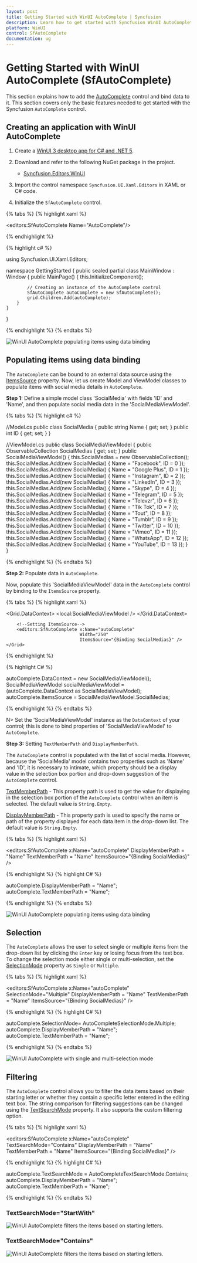 ```yaml
---
layout: post
title: Getting Started with WinUI AutoComplete | Syncfusion
description: Learn how to get started with Syncfusion WinUI AutoComplete control and its suggestion list, and more in here.
platform: WinUI
control: SfAutoComplete
documentation: ug
---
```


# Getting Started with WinUI AutoComplete (SfAutoComplete)

This section explains how to add the [AutoComplete](https://help.syncfusion.com/cr/winui/Syncfusion.UI.Xaml.Editors.SfAutoComplete.html) control and bind data to it. This section covers only the basic features needed to get started with the Syncfusion `AutoComplete` control.

## Creating an application with WinUI AutoComplete

1. Create a [WinUI 3 desktop app for C# and .NET 5](https://docs.microsoft.com/en-us/windows/apps/winui/winui3/get-started-winui3-for-desktop).
2. Download and refer to the following NuGet package in the project.

    * [Syncfusion.Editors.WinUI](https://www.nuget.org/packages/Syncfusion.Editors.WinUI)

3. Import the control namespace `Syncfusion.UI.Xaml.Editors` in XAML or C# code.
4. Initialize the `SfAutoComplete` control.

{% tabs %}
{% highlight xaml %}

<Window
    x:Class="GettingStarted.MainWindow"
    xmlns="http://schemas.microsoft.com/winfx/2006/xaml/presentation"
    xmlns:x="http://schemas.microsoft.com/winfx/2006/xaml"
    xmlns:local="using:GettingStarted"
    xmlns:d="http://schemas.microsoft.com/expression/blend/2008"
    xmlns:mc="http://schemas.openxmlformats.org/markup-compatibility/2006"
    xmlns:editors="using:Syncfusion.UI.Xaml.Editors"
    mc:Ignorable="d">
    <Grid Name="grid">
        <!--Adding AutoComplete control -->
        <editors:SfAutoComplete Name="AutoComplete"/>
    </Grid>
</Window>

{% endhighlight %}

{% highlight c# %}

using Syncfusion.UI.Xaml.Editors;

namespace GettingStarted
{
    public sealed partial class MainWindow : Window
    {
        public MainPage()
        {
            this.InitializeComponent();

            // Creating an instance of the AutoComplete control
            SfAutoComplete autoComplete = new SfAutoComplete();
            grid.Children.Add(autoComplete);
        }
    }
}

{% endhighlight %}
{% endtabs %}

![WinUI AutoComplete populating items using data binding](GettingStarted_images/winui-autocomplete-control.png)

## Populating items using data binding

The `AutoComplete` can be bound to an external data source using the [ItemsSource](https://help.syncfusion.com/cr/winui/Syncfusion.UI.Xaml.Editors.SfDropDownListBase.html#Syncfusion_UI_Xaml_Editors_SfDropDownListBase_ItemsSource) property. Now, let us create Model and ViewModel classes to populate items with social media details in `AutoComplete`.

**Step 1:** Define a simple model class 'SocialMedia' with fields 'ID' and 'Name', and then populate social media data in the 'SocialMediaViewModel'.

{% tabs %}
{% highlight c# %}

//Model.cs
public class SocialMedia
{
    public string Name { get; set; }
    public int ID { get; set; }
}

//ViewModel.cs
public class SocialMediaViewModel
{
    public ObservableCollection<SocialMedia> SocialMedias { get; set; }
    public SocialMediaViewModel()
    {
        this.SocialMedias = new ObservableCollection<SocialMedia>();
        this.SocialMedias.Add(new SocialMedia() { Name = "Facebook", ID = 0 });
        this.SocialMedias.Add(new SocialMedia() { Name = "Google Plus", ID = 1 });
        this.SocialMedias.Add(new SocialMedia() { Name = "Instagram", ID = 2 });
        this.SocialMedias.Add(new SocialMedia() { Name = "LinkedIn", ID = 3 });
        this.SocialMedias.Add(new SocialMedia() { Name = "Skype", ID = 4 });
        this.SocialMedias.Add(new SocialMedia() { Name = "Telegram", ID = 5 });
        this.SocialMedias.Add(new SocialMedia() { Name = "Televzr", ID = 6 });
        this.SocialMedias.Add(new SocialMedia() { Name = "Tik Tok", ID = 7 });
        this.SocialMedias.Add(new SocialMedia() { Name = "Tout", ID = 8 });
        this.SocialMedias.Add(new SocialMedia() { Name = "Tumblr", ID = 9 });
        this.SocialMedias.Add(new SocialMedia() { Name = "Twitter", ID = 10 });
        this.SocialMedias.Add(new SocialMedia() { Name = "Vimeo", ID = 11 });
        this.SocialMedias.Add(new SocialMedia() { Name = "WhatsApp", ID = 12 });
        this.SocialMedias.Add(new SocialMedia() { Name = "YouTube", ID = 13 });
    }
}

{% endhighlight %}
{% endtabs %}

**Step 2:** Populate data in `AutoComplete`. 

Now, populate this 'SocialMediaViewModel' data in the `AutoComplete` control by binding to the `ItemsSource` property.

{% tabs %}
{% highlight xaml %}

<Window
    x:Class="GettingStarted.Window"
    xmlns="http://schemas.microsoft.com/winfx/2006/xaml/presentation"
    xmlns:x="http://schemas.microsoft.com/winfx/2006/xaml"
    xmlns:local="using:GettingStarted"
    xmlns:d="http://schemas.microsoft.com/expression/blend/2008"
    xmlns:mc="http://schemas.openxmlformats.org/markup-compatibility/2006"
    xmlns:editors="using:Syncfusion.UI.Xaml.Editors"
    mc:Ignorable="d"
    Background="{ThemeResource ApplicationPageBackgroundThemeBrush}">
    <Grid Name="grid">
       <Grid.DataContext>
            <local:SocialMediaViewModel />
       </Grid.DataContext>

        <!--Setting ItemsSource-->
        <editors:SfAutoComplete x:Name="autoComplete" 
                                Width="250"
                                ItemsSource="{Binding SocialMedias}" />
    </Grid>
</Window>

{% endhighlight %}

{% highlight C# %}

autoComplete.DataContext = new SocialMediaViewModel();
SocialMediaViewModel socialMediaViewModel = (autoComplete.DataContext as SocialMediaViewModel);
autoComplete.ItemsSource = SocialMediaViewModel.SocialMedias;

{% endhighlight %}
{% endtabs %}

N> Set the 'SocialMediaViewModel' instance as the `DataContext` of your control; this is done to bind properties of 'SocialMediaViewModel' to `AutoComplete`.

**Step 3:** Setting `TextMemberPath` and `DisplayMemberPath`.

The `AutoComplete` control is populated with the list of social media. However, because the 'SocialMedia' model contains two properties such as 'Name' and 'ID', it is necessary to intimate, which property should be a display value in the selection box portion and drop-down suggestion of the `AutoComplete` control.

[TextMemberPath](https://help.syncfusion.com/cr/winui/Syncfusion.UI.Xaml.Editors.SfDropDownListBase.html#Syncfusion_UI_Xaml_Editors_SfDropDownListBase_TextMemberPath) - This property path is used to get the value for displaying in the selection box portion of the `AutoComplete` control when an item is selected. The default value is `String.Empty`.

[DisplayMemberPath](https://help.syncfusion.com/cr/winui/Syncfusion.UI.Xaml.Editors.SfDropDownListBase.html#Syncfusion_UI_Xaml_Editors_SfDropDownListBase_DisplayMemberPath) - This property path is used to specify the name or path of the property displayed for each data item in the drop-down list. The default value is `String.Empty`.

{% tabs %}
{% highlight xaml %}

<editors:SfAutoComplete x:Name="autoComplete" 
                        DisplayMemberPath = "Name"
                        TextMemberPath = "Name"
                        ItemsSource="{Binding SocialMedias}" />

{% endhighlight %}
{% highlight C# %}

autoComplete.DisplayMemberPath = "Name";
autoComplete.TextMemberPath = "Name";

{% endhighlight %}
{% endtabs %}

![WinUI AutoComplete populating items using data binding](GettingStarted_images/winui-autocomplete-populating-data-binding.png)

## Selection

The `AutoComplete` allows the user to select single or multiple items from the drop-down list by clicking the `Enter` key or losing focus from the text box. To change the selection mode either single or multi-selection, set the [SelectionMode](https://help.syncfusion.com/cr/winui/Syncfusion.UI.Xaml.Editors.SfDropDownListBase.html#Syncfusion_UI_Xaml_Editors_SfDropDownListBase_SelectionMode) property as `Single` or `Multiple`.

{% tabs %}
{% highlight xaml %}

<editors:SfAutoComplete x:Name="autoComplete"
                        SelectionMode="Multiple"
                        DisplayMemberPath = "Name"
                        TextMemberPath = "Name"
                        ItemsSource="{Binding SocialMedias}" />

{% endhighlight %}
{% highlight C# %}

autoComplete.SelectionMode= AutoCompleteSelectionMode.Multiple;
autoComplete.DisplayMemberPath = "Name";
autoComplete.TextMemberPath = "Name";

{% endhighlight %}
{% endtabs %}

![WinUI AutoComplete with single and multi-selection mode](GettingStarted_images/winui-autocomplete-single-multi-selection.png)

## Filtering

The `AutoComplete` control allows you to filter the data items based on their starting letter or whether they contain a specific letter entered in the editing text box. The string comparison for filtering suggestions can be changed using the [TextSearchMode](https://help.syncfusion.com/cr/winui/Syncfusion.UI.Xaml.Editors.SfAutoComplete.html#Syncfusion_UI_Xaml_Editors_SfAutoComplete_SelectionMode) property. It also supports the custom filtering option.

{% tabs %}
{% highlight xaml %}

<editors:SfAutoComplete x:Name="autoComplete"
                        TextSearchMode="Contains"
                        DisplayMemberPath = "Name"
                        TextMemberPath = "Name"
                        ItemsSource="{Binding SocialMedias}" />

{% endhighlight %}
{% highlight C# %}

autoComplete.TextSearchMode = AutoCompleteTextSearchMode.Contains;
autoComplete.DisplayMemberPath = "Name";
autoComplete.TextMemberPath = "Name";

{% endhighlight %}
{% endtabs %}

### TextSearchMode="StartWith"

![WinUI AutoComplete filters the items based on starting letters.](GettingStarted_images/winui-autocomplete-startwith-filtering.gif)

### TextSearchMode="Contains"

![WinUI AutoComplete filters the items based on starting letters.](GettingStarted_images/winui-autocomplete-contains-filtering.gif)
